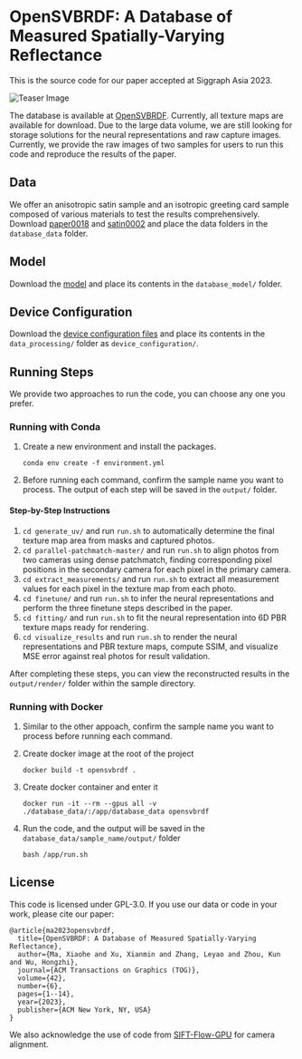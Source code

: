 # OpenSVBRDF: A Database of Measured Spatially-Varying Reflectance

This is the source code for our paper accepted at Siggraph Asia 2023. 

![Teaser Image](assets/sorted_teaser_new.jpg)

The database is available at [OpenSVBRDF](https://opensvbrdf.github.io/). Currently, all texture maps are available for download. Due to the large data volume, we are still looking for storage solutions for the neural representations and raw capture images. Currently, we provide the raw images of two samples for users to run this code and reproduce the results of the paper.

## Data

We offer an anisotropic satin sample and an isotropic greeting card sample composed of various materials to test the results comprehensively. Download [paper0018](https://drive.google.com/file/d/1PBhkDUvGb9goTIzc_9HxCAtOB72KGw9K/view?usp=sharing) and [satin0002](https://drive.google.com/file/d/1tKWYCvvX073X8HIgc2kjC8_QoGUM5QVP/view?usp=sharing) and place the data folders in the `database_data` folder.

## Model

Download the [model](https://drive.google.com/file/d/1px3Ij1B7GIESWhAAm0-MHOhwR6yjWaVB/view?usp=drive_link) and place its contents in the `database_model/` folder.

## Device Configuration

Download the [device configuration files](https://drive.google.com/file/d/1dIqEQcImBUaTGfsy0SVb8S6Pjua5u317/view?usp=drive_link) and place its contents in the `data_processing/` folder as `device_configuration/`.

## Running Steps

We provide two approaches to run the code, you can choose any one you prefer.

### Running with Conda

1. Create a new environment and install the packages.

    `conda env create -f environment.yml`
2. Before running each command, confirm the sample name you want to process. The output of each step will be saved in the `output/` folder.

#### Step-by-Step Instructions

1. `cd generate_uv/` and run `run.sh` to automatically determine the final texture map area from masks and captured photos.
2. `cd parallel-patchmatch-master/` and run `run.sh` to align photos from two cameras using dense patchmatch, finding corresponding pixel positions in the secondary camera for each pixel in the primary camera.
3. `cd extract_measurements/` and run `run.sh` to extract all measurement values for each pixel in the texture map from each photo.
4. `cd finetune/` and run `run.sh` to infer the neural representations and perform the three finetune steps described in the paper.
5. `cd fitting/` and run `run.sh` to fit the neural representation into 6D PBR texture maps ready for rendering.
6. `cd visualize_results` and run `run.sh` to render the neural representations and PBR texture maps, compute SSIM, and visualize MSE error against real photos for result validation.

After completing these steps, you can view the reconstructed results in the `output/render/` folder within the sample directory.

### Running with Docker 

1. Similar to the other appoach, confirm the sample name you want to process before running each command.

2. Create docker image at the root of the project

    `docker build -t opensvbrdf .`

3. Create docker container and enter it

    `docker run -it --rm --gpus all -v ./database_data/:/app/database_data opensvbrdf`

4. Run the code, and the output will be saved in the `database_data/sample_name/output/` folder

    `bash /app/run.sh`


## License

This code is licensed under GPL-3.0. If you use our data or code in your work, please cite our paper:

```
@article{ma2023opensvbrdf,
  title={OpenSVBRDF: A Database of Measured Spatially-Varying Reflectance},
  author={Ma, Xiaohe and Xu, Xianmin and Zhang, Leyao and Zhou, Kun and Wu, Hongzhi},
  journal={ACM Transactions on Graphics (TOG)},
  volume={42},
  number={6},
  pages={1--14},
  year={2023},
  publisher={ACM New York, NY, USA}
}
```

We also acknowledge the use of code from [SIFT-Flow-GPU](https://github.com/hmorimitsu/sift-flow-gpu) for camera alignment.